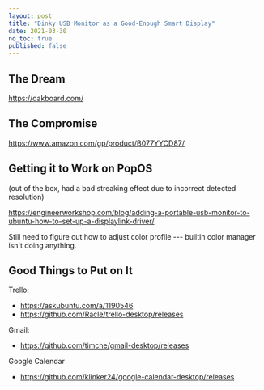 ```yaml
---
layout: post
title: "Dinky USB Monitor as a Good-Enough Smart Display"
date: 2021-03-30
no_toc: true
published: false
---
```


## The Dream

<https://dakboard.com/>

## The Compromise

<https://www.amazon.com/gp/product/B077YYCD87/>

## Getting it to Work on PopOS

(out of the box, had a bad streaking effect due to incorrect detected resolution)

<https://engineerworkshop.com/blog/adding-a-portable-usb-monitor-to-ubuntu-how-to-set-up-a-displaylink-driver/>

Still need to figure out how to adjust color profile --- builtin color manager isn't doing anything.

## Good Things to Put on It

Trello:
* <https://askubuntu.com/a/1190546>
* <https://github.com/Racle/trello-desktop/releases>

Gmail:
* <https://github.com/timche/gmail-desktop/releases>

Google Calendar
* <https://github.com/klinker24/google-calendar-desktop/releases>
